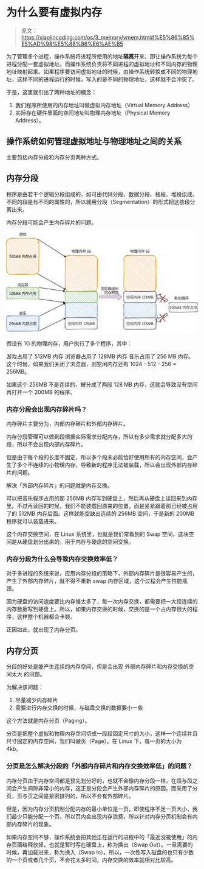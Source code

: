 ﻿# 为什么要有虚拟内存

> 原文：<https://xiaolincoding.com/os/3_memory/vmem.html#%E5%86%85%E5%AD%98%E5%88%86%E6%AE%B5>

为了管理多个进程，操作系统将进程所使用的地址**隔离**开来，即让操作系统为每个进程分配一套虚拟地址。而操作系统负责将不同进程的虚拟地址和不同内存的物理地址映射起来。如果程序要访问虚拟地址的时候，由操作系统转换成不同的物理地址，这样不同的进程运行的时候，写入的是不同的物理地址，这样就不会冲突了。

于是，这里就引出了两种地址的概念：

1. 我们程序所使用的内存地址叫做虚拟内存地址（Virtual Memory Address）
2. 实际存在硬件里面的空间地址叫物理内存地址（Physical Memory Address）。

## 操作系统如何管理虚拟地址与物理地址之间的关系

主要包括内存分段和内存分页两种方式。

## 内存分段

程序是由若干个逻辑分段组成的，如可由代码分段、数据分段、栈段、堆段组成。不同的段是有不同的属性的，所以就用分段（Segmentation）的形式把这些段分离出来。

内存分段可能会产生内存碎片的问题。

![内存分段导致的外部内存碎片](./images/2023-03-03-11-21-32.png)

假设有 1G 的物理内存，用户执行了多个程序，其中：

游戏占用了 512MB 内存
浏览器占用了 128MB 内存
音乐占用了 256 MB 内存。
这个时候，如果我们关闭了浏览器，则空闲内存还有 1024 - 512 - 256 = 256MB。

如果这个 256MB 不是连续的，被分成了两段 128 MB 内存，这就会导致没有空间再打开一个 200MB 的程序。

### 内存分段会出现内存碎片吗？

内存碎片主要分为，内部内存碎片和外部内存碎片。

内存分段管理可以做到段根据实际需求分配内存，所以有多少需求就分配多大的段，所以不会出现内部内存碎片。

但是由于每个段的长度不固定，所以多个段未必能恰好使用所有的内存空间，会产生了多个不连续的小物理内存，导致新的程序无法被装载，所以会出现外部内存碎片的问题。

解决「外部内存碎片」的问题就是内存交换。

可以把音乐程序占用的那 256MB 内存写到硬盘上，然后再从硬盘上读回来到内存里。不过再读回的时候，我们不能装载回原来的位置，而是紧紧跟着那已经被占用了的 512MB 内存后面。这样就能空缺出连续的 256MB 空间，于是新的 200MB 程序就可以装载进来。

这个内存交换空间，在 Linux 系统里，也就是我们常看到的 Swap 空间，这块空间是从硬盘划分出来的，用于内存与硬盘的空间交换。

### 内存分段为什么会导致内存交换效率低？

对于多进程的系统来说，应用内存分段的策略下，外部内存碎片是很容易产生的，产生了外部内存碎片，就不得不重新 swap 内存区域，这个过程会产生性能瓶颈。

因为硬盘的访问速度要比内存慢太多了，每一次内存交换，都需要把一大段连续的内存数据写到硬盘上。所以，如果内存交换的时候，交换的是一个占内存很大的程序，这样整个机器都会卡顿。

正因如此，就出现了内存分页。

## 内存分页

分段的好处是能产生连续的内存空间，但是会出现 外部内存碎片和内存交换的空间太大 的问题。

为解决该问题：

  1. 尽量减少内存碎片
  2. 需要进行内存交换的时候，与磁盘交换的数据要小一些

这个方法就是内存分页（Paging）。

分页是把整个虚拟和物理内存空间切成一段段固定尺寸的大小，这样一个连续并且尺寸固定的内存空间，我们叫做页（Page）。在 Linux 下，每一页的大小为 4kb。

### 分页是怎么解决分段的「外部内存碎片和内存交换效率低」的问题？

内存分页由于内存空间都是预先划分好的，也就不会像内存分段一样，在段与段之间会产生间隙非常小的内存，这正是分段会产生外部内存碎片的原因。而采用了分页，页与页之间是紧密排列的，所以不会有外部碎片。

但是，因为内存分页机制分配内存的最小单位是一页，即使程序不足一页大小，我们最少只能分配一个页，所以页内会出现内存浪费，所以针对内存分页机制会有内部内存碎片的现象。

如果内存空间不够，操作系统会把其他正在运行的进程中的「最近没被使用」的内存页面给释放掉，也就是暂时写在硬盘上，称为换出（Swap Out）。一旦需要的时候，再加载进来，称为换入（Swap In）。所以，一次性写入磁盘的也只有少数的一个页或者几个页，不会花太多时间，内存交换的效率就相对比较高。
